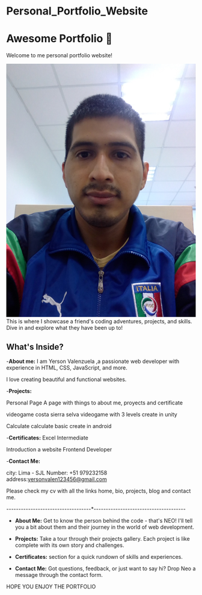 # Personal_Portfolio_Website

# Awesome Portfolio 🌟

Welcome to me personal portfolio website! 

![Perfil](https://github.com/YersonValenzuela12/Protafolio-YersonValenzuelaBarzola/blob/main/_html/ImgWebPerfil.jpg)
This is where I showcase a friend's coding adventures, projects, and skills. Dive in and explore what they have been up to!

## What's Inside?
-**About me:**
I am Yerson Valenzuela ,a passionate web developer
with experience in HTML, CSS, JavaScript, and more.

I love creating beautiful and functional websites.

-**Projects:**

Personal Page
A page with things to about me, proyects and certificate

videogame costa sierra selva
videogame with 3 levels create in unity

Calculate
calculate basic create in android

-**Certificates:**
Excel Intermediate

Introduction a website Frontend Developer

-**Contact Me:**

city: Lima - SJL
Number: +51 979232158
address:yersonvalen123456@gmail.com


Please check my cv with all the links home, bio, projects, blog and contact me. 








-----------------------------------*--------------------------------------

- **About Me:** Get to know the person behind the code - that's NEO! I'll tell you a bit about them and their journey in the world of web development.

- **Projects:** Take a tour through their projects gallery. Each project is like complete with its own story and challenges.

- **Certificates:**  section for a quick rundown of skills and experiences.

- **Contact Me:** Got questions, feedback, or just want to say hi? Drop Neo a message through the contact form. 

HOPE YOU ENJOY THE PORTFOLIO
